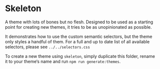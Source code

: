 # Skeleton

A theme with lots of bones but no flesh. Designed to be used as a starting point for creating new themes, it tries to be
as unopinionated as possible.

It demonstrates how to use the custom semantic selectors, but the theme only styles a handful of them. For a full and up
to date list of all available selectors, please see `../../selectors.css`

To create a new theme using `skeleton`, simply duplicate this folder, rename it to your theme‘s name and run `npm run generate:themes`.
